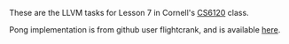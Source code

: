 These are the LLVM tasks for Lesson 7 in Cornell's [CS6120](https://www.cs.cornell.edu/courses/cs6120/2022sp/) class.

Pong implementation is from github user flightcrank, and is available [here](https://github.com/flightcrank/pong).
